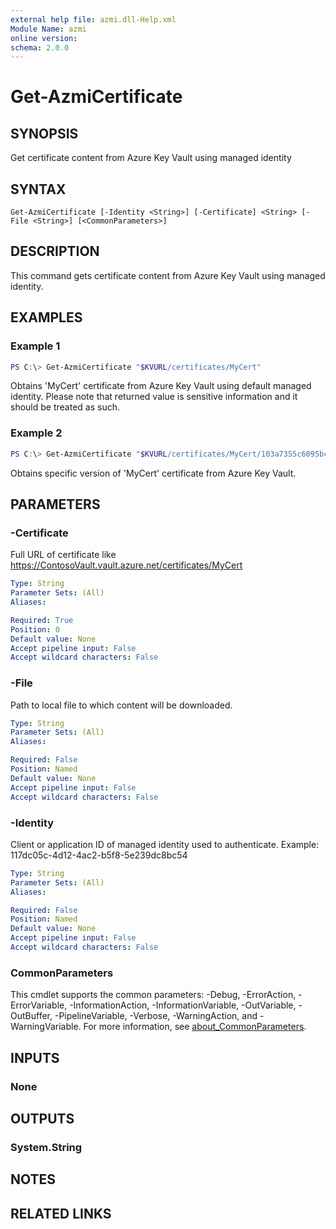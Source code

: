 ```yaml
---
external help file: azmi.dll-Help.xml
Module Name: azmi
online version:
schema: 2.0.0
---
```


# Get-AzmiCertificate

## SYNOPSIS
Get certificate content from Azure Key Vault using managed identity

## SYNTAX

```
Get-AzmiCertificate [-Identity <String>] [-Certificate] <String> [-File <String>] [<CommonParameters>]
```

## DESCRIPTION
This command gets certificate content from Azure Key Vault using managed identity.

## EXAMPLES

### Example 1
```powershell
PS C:\> Get-AzmiCertificate "$KVURL/certificates/MyCert"
```

Obtains 'MyCert' certificate from Azure Key Vault using default managed identity.
Please note that returned value is sensitive information and it should be treated as such.

### Example 2
```powershell
PS C:\> Get-AzmiCertificate "$KVURL/certificates/MyCert/103a7355c6095bc78307b2db7b85b3c2"
```

Obtains specific version of 'MyCert' certificate from Azure Key Vault.

## PARAMETERS

### -Certificate
Full URL of certificate like https://ContosoVault.vault.azure.net/certificates/MyCert

```yaml
Type: String
Parameter Sets: (All)
Aliases:

Required: True
Position: 0
Default value: None
Accept pipeline input: False
Accept wildcard characters: False
```

### -File
Path to local file to which content will be downloaded.

```yaml
Type: String
Parameter Sets: (All)
Aliases:

Required: False
Position: Named
Default value: None
Accept pipeline input: False
Accept wildcard characters: False
```

### -Identity
Client or application ID of managed identity used to authenticate. Example: 117dc05c-4d12-4ac2-b5f8-5e239dc8bc54

```yaml
Type: String
Parameter Sets: (All)
Aliases:

Required: False
Position: Named
Default value: None
Accept pipeline input: False
Accept wildcard characters: False
```

### CommonParameters
This cmdlet supports the common parameters: -Debug, -ErrorAction, -ErrorVariable, -InformationAction, -InformationVariable, -OutVariable, -OutBuffer, -PipelineVariable, -Verbose, -WarningAction, and -WarningVariable. For more information, see [about_CommonParameters](http://go.microsoft.com/fwlink/?LinkID=113216).

## INPUTS

### None
## OUTPUTS

### System.String
## NOTES

## RELATED LINKS
